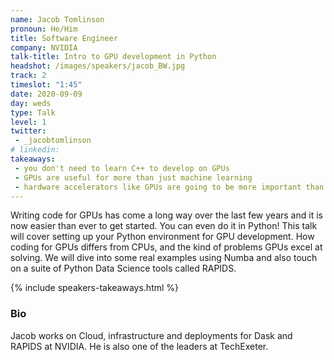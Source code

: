 ```yaml
---
name: Jacob Tomlinson
pronoun: He/Him
title: Software Engineer
company: NVIDIA
talk-title: Intro to GPU development in Python
headshot: /images/speakers/jacob_BW.jpg
track: 2
timeslot: "1:45"
date: 2020-09-09
day: weds
type: Talk
level: 1
twitter:
 - _jacobtomlinson
# linkedin: 
takeaways:
 - you don't need to learn C++ to develop on GPUs
 - GPUs are useful for more than just machine learning
 - hardware accelerators like GPUs are going to be more important than ever in order to scale our current workloads
---
```


<p>Writing code for GPUs has come a long way over the last few years and it is now easier than ever to get started. 
You can even do it in Python! This talk will cover setting up your Python environment for GPU development. How coding for GPUs differs from CPUs, and the kind of problems GPUs excel at solving. We will dive into some real examples using Numba and also touch on a suite of Python Data Science tools called RAPIDS.</p>

{% include speakers-takeaways.html %}

<h3>Bio</h3>
<p>Jacob works on Cloud, infrastructure and deployments for Dask and RAPIDS at NVIDIA. He is also one of the leaders at TechExeter.</p>